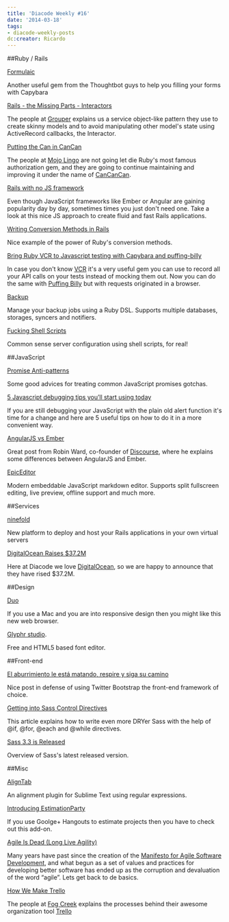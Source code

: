 ```yaml
---
title: 'Diacode Weekly #16'
date: '2014-03-18'
tags:
- diacode-weekly-posts
dc:creator: Ricardo
---
```


##Ruby / Rails


[Formulaic](https://github.com/thoughtbot/formulaic)
  
Another useful gem from the Thoughtbot guys to help you filling your forms with Capybara
  
  
[Rails - the Missing Parts - Interactors](http://eng.joingrouper.com/blog/2014/03/03/rails-the-missing-parts-interactors)
  
The people at 
[Grouper](https://www.joingrouper.com) explains us a service object-like pattern they use to create skinny models and to avoid manipulating other model's state using ActiveRecord callbacks, the Interactor.
  
  
[Putting the Can in CanCan](https://mojolingo.com/blog/2014/putting-the-can-in-cancan/)
  
The people at 
[Mojo Lingo](https://mojolingo.com/) are not going let die Ruby's most famous authorization gem, and they are going to continue maintaining and improving it under the name of 
[CanCanCan](https://github.com/CanCanCommunity/cancancan).
  
  
[Rails with no JS framework](https://medium.com/p/26d2d1646cd)
  
Even though JavaScript frameworks like Ember or Angular are gaining popularity day by day, sometimes times you just don't need one. Take a look at this nice JS approach to create fluid and fast Rails applications.
  
  
[Writing Conversion Methods in Rails](http://viget.com/extend/writing-conversion-methods-in-rails)
  
Nice example of the power of Ruby's conversion methods.
  
  
[Bring Ruby VCR to Javascript testing with Capybara and puffing-billy](http://swizec.com/blog/bring-ruby-vcr-to-javascript-testing-with-capybara-and-puffing-billy)
  
In case you don't know 
[VCR](https://www.relishapp.com/vcr/vcr/docs) it's a very useful gem you can use to record all your API calls on your tests instead of mocking them out. Now you can do the same with 
[Puffing Billy](https://github.com/oesmith/puffing-billy) but with requests originated in a browser.
  
  
[Backup](https://github.com/meskyanichi/backup)
  
Manage your backup jobs using a Ruby DSL. Supports multiple databases, storages, syncers and notifiers.
  
  
[Fucking Shell Scripts](http://fuckingshellscripts.org/)
  
Common sense server configuration using shell scripts, for real!


##JavaScript


[Promise Anti-patterns](http://taoofcode.net/promise-anti-patterns/)
  
Some good advices for treating common JavaScript promises gotchas.
  
  
[5 Javascript debugging tips you’ll start using today](http://berzniz.com/post/78260747646/5-javascript-debugging-tips-youll-start-using-today)
  
If you are still debugging your JavaScript with the plain old 
alert function it's time for a change and here are 5 useful tips on how to do it in a more convenient way.
  
  
[AngularJS vs Ember](http://eviltrout.com/2013/06/15/ember-vs-angular.html)
  
Great post from Robin Ward, co-founder of 
[Discourse](http://www.discourse.org/), where he explains some differences between AngularJS and Ember.
  
  
[EpicEditor](http://epiceditor.com/)
  
Modern embeddable JavaScript markdown editor. Supports split fullscreen editing, live preview, offline support and much more.



##Services


[ninefold](https://ninefold.com/)
  
New platform to deploy and host your Rails applications in your own virtual servers
  
  
[DigitalOcean Raises $37.2M](http://techcrunch.com/2014/03/06/digitalocean-raises-37-million-from-andreessen-horowitz/)
  
Here at Diacode we love 
[DigitalOcean](https://digitalocean.com/), so we are happy to announce that they have rised $37.2M.


##Design


[Duo](http://helloduo.com/)
  
If you use a Mac and you are into responsive design then you might like this new web browser.
  
  
[Glyphr studio](http://glyphrstudio.com/).
  
Free and HTML5 based font editor.


##Front-end


[El aburrimiento le está matando, respire y siga su camino](http://minid.net/2014/03/06/el-aburrimiento-le-esta-matando/)
  
Nice post in defense of using Twitter Bootstrap the front-end framework of choice.
  
  
[Getting into Sass Control Directives](http://flippinawesome.org/2014/03/03/getting-into-sass-control-directives/)
  
This article explains how to write even more DRYer Sass with the help of 
@if, 
@for, 
@each and 
@while directives.
  
  
[Sass 3.3 is Released](http://blog.sass-lang.com/posts/184094-sass-33-is-released)
  
Overview of Sass's latest released version.


##Misc


[Align​Tab](https://sublime.wbond.net/packages/AlignTab)
  
An alignment plugin for Sublime Text using regular expressions.
  
  
[Introducing EstimationParty](http://www.neo.com/2014/03/03/introducing-estimationparty)
  
If you use Goolge+ Hangouts to estimate projects then you have to check out this add-on.
  
  
[Agile Is Dead (Long Live Agility)](http://pragdave.me/blog/2014/03/04/time-to-kill-agile/)
  
Many years have past since the creation of the 
[Manifesto for Agile Software Development](http://agilemanifesto.org/), and what begun as a set of values and practices for developing better software has ended up as the corruption and devaluation of the word “agile”. Lets get back to de basics.
  
  
  
[How We Make Trello](http://blog.fogcreek.com/how-we-make-trello/)
  
The people at 
[Fog Creek](http://www.fogcreek.com/) explains the processes behind their awesome organization tool 
[Trello](http://trello.com)
